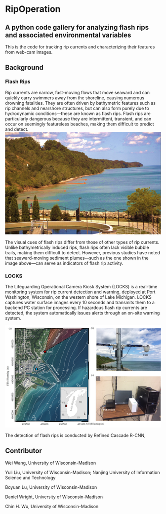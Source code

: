 # RipOperation
## A python code gallery for analyzing flash rips and associated environmental variables
This is the code for tracking rip currents and characterizing their features from web-cam images.

## Background
### Flash Rips
Rip currents are narrow, fast-moving flows that move seaward and can quickly carry swimmers away from the shoreline, causing numerous drowning fatalities. They are often driven by bathymetric features such as rip channels and nearshore structures, but can also form purely due to hydrodynamic conditions—these are known as flash rips. Flash rips are particularly dangerous because they are intermittent, transient, and can occur on seemingly featureless beaches, making them difficult to predict and detect.
!['./FlashRip.jpg'](https://github.com/wwang487/RipOperation/blob/main/FlashRip.jpg)

The visual cues of flash rips differ from those of other types of rip currents. Unlike bathymetrically induced rips, flash rips often lack visible bubble trails, making them difficult to detect. However, previous studies have noted that seaward-moving sediment plumes—such as the one shown in the image above—can serve as indicators of flash rip activity.

### LOCKS
The Lifeguarding Operational Camera Kiosk System (LOCKS) is a real-time monitoring system for rip current detection and warning, deployed at Port Washington, Wisconsin, on the western shore of Lake Michigan. LOCKS captures water surface images every 10 seconds and transmits them to a backend PC station for processing. If hazardous flash rip currents are detected, the system automatically issues alerts through an on-site warning system.

!['./LOCKS_Site.jpg'](https://github.com/wwang487/RipOperation/blob/main/LOCKS_Site.jpg)

The detection of flash rips is conducted by Refined Cascade R-CNN, 

## Contributor
Wei Wang, University of Wisconsin-Madison

Yuli Liu, University of Wisconsin-Madison; Nanjing University of Information Science and Technology

Boyuan Lu, University of Wisconsin-Madison

Daniel Wright, University of Wisconsin-Madison

Chin H. Wu, University of Wisconsin-Madison
